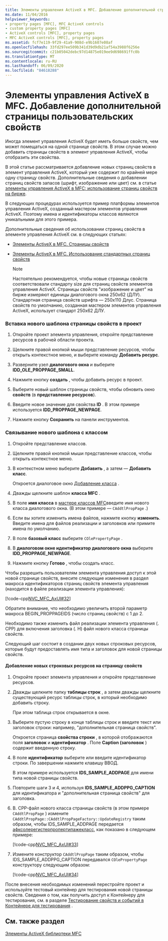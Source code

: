 ```yaml
---
title: Элементы управления ActiveX в MFC. Добавление дополнительной страницы пользовательских свойств
ms.date: 11/04/2016
helpviewer_keywords:
- property pages [MFC], MFC ActiveX controls
- custom property pages [MFC]
- ActiveX controls [MFC], property pages
- MFC ActiveX controls [MFC], property pages
ms.assetid: fcf7e119-9f29-41a9-908d-e9b1607e08af
ms.openlocfilehash: 33fd297ee509b341d39d9db21af54a3988f6256e
ms.sourcegitcommit: c21b05042debc97d14875e019ee9d698691ffc0b
ms.translationtype: MT
ms.contentlocale: ru-RU
ms.lasthandoff: 06/09/2020
ms.locfileid: "84618288"
---
```

# <a name="mfc-activex-controls-adding-another-custom-property-page"></a>Элементы управления ActiveX в MFC. Добавление дополнительной страницы пользовательских свойств

Иногда элемент управления ActiveX будет иметь больше свойств, чем может помещаться на одной странице свойств. В этом случае можно добавить страницы свойств в элемент управления ActiveX, чтобы отобразить эти свойства.

В этой статье рассматривается добавление новых страниц свойств в элемент управления ActiveX, который уже содержит по крайней мере одну страницу свойств. Дополнительные сведения о добавлении страниц свойств запасов (шрифт, изображение или цвет) см. в статье [элементы управления ActiveX в MFC: использование страниц свойств на бирже](mfc-activex-controls-using-stock-property-pages.md).

В следующих процедурах используется пример платформы элементов управления ActiveX, созданный мастером элементов управления ActiveX. Поэтому имена и идентификаторы классов являются уникальными для этого примера.

Дополнительные сведения об использовании страниц свойств в элементе управления ActiveX см. в следующих статьях:

- [Элементы ActiveX в MFC. Страницы свойств](mfc-activex-controls-property-pages.md)

- [Элементы ActiveX в MFC. Использование стандартных страниц свойств](mfc-activex-controls-using-stock-property-pages.md)

    > [!NOTE]
    >  Настоятельно рекомендуется, чтобы новые страницы свойств соответствовали стандарту size для страниц свойств элементов управления ActiveX. Страницы свойств "изображение и цвет" на бирже измеряют единицы диалогового окна 250x62 (ДЛУ). Стандартная страница свойств шрифта — 250x110 Длус. Страница свойств по умолчанию, созданная мастером элементов управления ActiveX, использует стандарт 250x62 ДЛУ.

### <a name="to-insert-a-new-property-page-template-into-your-project"></a>Вставка нового шаблона страницы свойств в проект

1. Откройте проект элемента управления, откройте представление ресурсов в рабочей области проекта.

1. Щелкните правой кнопкой мыши представление ресурсов, чтобы открыть контекстное меню, и выберите команду **Добавить ресурс**.

1. Разверните узел **диалогового окна** и выберите **IDD_OLE_PROPPAGE_SMALL**.

1. Нажмите кнопку **создать** , чтобы добавить ресурс в проект.

1. Выберите новый шаблон страницы свойств, чтобы обновить окно **свойств** (в **представление ресурсов**).

1. Введите новое значение для свойства **ID** . В этом примере используется **IDD_PROPPAGE_NEWPAGE**.

1. Нажмите кнопку **Сохранить** на панели инструментов.

### <a name="to-associate-the-new-template-with-a-class"></a>Связывание нового шаблона с классом

1. Откройте представление классов.

1. Щелкните правой кнопкой мыши представление классов, чтобы открыть контекстное меню.

1. В контекстном меню выберите **Добавить** , а затем — **Добавить класс**.

   Откроется диалоговое окно [Добавление класса](../ide/add-class-dialog-box.md) .

1. Дважды щелкните шаблон **класса MFC** .

1. В поле **имя класса** в [мастере классов MFC](reference/mfc-add-class-wizard.md)введите имя нового класса диалогового окна. (В этом примере — `CAddtlPropPage` .)

1. Если вы хотите изменить имена файлов, нажмите кнопку **изменить**. Введите имена для файлов реализации и заголовков или примите имена по умолчанию.

1. В поле **базовый класс** выберите `COlePropertyPage` .

1. В **диалоговом окне идентификатор диалогового окна** выберите **IDD_PROPPAGE_NEWPAGE**.

1. Нажмите кнопку **Готово** , чтобы создать класс.

Чтобы разрешить пользователям элемента управления доступ к этой новой странице свойств, внесите следующие изменения в раздел макроса идентификаторов страниц свойств элемента управления (находится в файле реализации элемента управления):

[!code-cpp[NVC_MFC_AxUI#32](codesnippet/cpp/mfc-activex-controls-adding-another-custom-property-page_1.cpp)]

Обратите внимание, что необходимо увеличить второй параметр макроса BEGIN_PROPPAGEIDS (число страниц свойств) с 1 до 2.

Необходимо также изменить файл реализации элемента управления (. CPP) для включения заголовка (. H) файл нового класса страницы свойств.

Следующий шаг состоит в создании двух новых строковых ресурсов, которые будут предоставлять имя типа и заголовок для новой страницы свойств.

#### <a name="to-add-new-string-resources-to-a-property-page"></a>Добавление новых строковых ресурсов на страницу свойств

1. Откройте проект элемента управления и откройте представление ресурсов.

1. Дважды щелкните папку **таблицы строк** , а затем дважды щелкните существующий ресурс таблицы строк, в который необходимо добавить строку.

   При этом таблица строк открывается в окне.

1. Выберите пустую строку в конце таблицы строк и введите текст или заголовок строки: например, "дополнительная страница свойств".

   Откроется страница **свойства строки** , в которой отображаются поля **заголовок** и **идентификатор** . Поле **Caption (заголовок** ) содержит введенную строку.

1. В поле **идентификатор** выберите или введите идентификатор строки. По завершении нажмите клавишу ВВОД.

   В этом примере используется **IDS_SAMPLE_ADDPAGE** для имени типа новой страницы свойств.

1. Повторите шаги 3 и 4, используя **IDS_SAMPLE_ADDPPG_CAPTION** для идентификатора и "дополнительная страница свойств" для заголовка.

1. В. CPP-файл нового класса страницы свойств (в этом примере `CAddtlPropPage` ) измените `CAddtlPropPage::CAddtlPropPageFactory::UpdateRegistry` таким образом, чтобы IDS_SAMPLE_ADDPAGE передается [афксолерегистерпропертипажекласс](reference/registering-ole-controls.md#afxoleregisterpropertypageclass), как показано в следующем примере:

   [!code-cpp[NVC_MFC_AxUI#33](codesnippet/cpp/mfc-activex-controls-adding-another-custom-property-page_2.cpp)]

1. Измените конструктор `CAddtlPropPage` таким образом, чтобы IDS_SAMPLE_ADDPPG_CAPTION передавался `COlePropertyPage` конструктору следующим образом:

   [!code-cpp[NVC_MFC_AxUI#34](codesnippet/cpp/mfc-activex-controls-adding-another-custom-property-page_3.cpp)]

После внесения необходимых изменений перестройте проект и используйте тестовый контейнер для тестирования новой страницы свойств. Сведения о том, как получить доступ к Контейнеру для тестирования, см. в разделе [Тестирование свойств и событий в Контейнере для тестирования](testing-properties-and-events-with-test-container.md) .

## <a name="see-also"></a>См. также раздел

[Элементы ActiveX библиотеки MFC](mfc-activex-controls.md)
